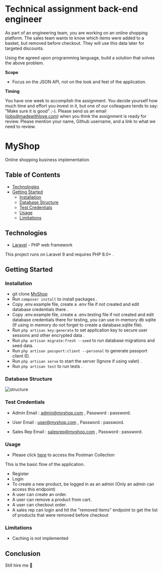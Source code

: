# Technical assignment back-end engineer

As part of an engineering team, you are working on an online shopping platform. The sales team wants to know which items were added to a basket, but removed before checkout. They will use this data later for targeted discounts.

Using the agreed upon programming language, build a solution that solves the above problem.

**Scope**

-   Focus on the JSON API, not on the look and feel of the application.

**Timing**

You have one week to accomplish the assignment. You decide yourself how much time and effort you invest in it, but one of our colleagues tends to say: "Make sure it is good" ;-). Please send us an email (jobs@madewithlove.com) when you think the assignment is ready for review. Please mention your name, Github username, and a link to what we need to review.

# MyShop

Online shopping business implementation

## Table of Contents

-   [Technologies](#technologies)
-   [Getting Started](#getting-started)
    -   [Installation](#installation)
    -   [Database Structure](#database-structure)
    -   [Test Credentials](#test-credentials)
    -   [Usage](#usage)
    -   [Limitations](#limitations)

## Technologies

-   [Laravel](https://laravel.com/) - PHP web framework

This project runs on Laravel 9 and requires PHP 8.0+ .

## Getting Started

### Installation

-   git clone
    [MyShop](https://github.com/mikkycody/myShopApi.git)
-   Run `composer install` to install packages .
-   Copy .env.example file, create a .env file if not created and edit database credentials there .
-   Copy .env.example file, create a .env.testing file if not created and edit database credentials there for testing, you can use in-memory db sqlite (If using in memory do not forget to create a database.sqlite file).
-   Run `php artisan key:generate` to set application key to secure user sessions and other encrypted data .
-   Run `php artisan migrate:fresh --seed` to run database migrations and seed data.
-   Run `php artisan passport:client --personal` to generate passport client ID.
-   Run `php artisan serve` to start the server (Ignore if using valet) .
-   Run `php artisan test` to run tests .

### Database Structure

![structure](https://res.cloudinary.com/dshz14tzy/image/upload/v1645836478/mikkycody/myshopdbdesign_kbjhak.png)

### Test Credentials

- Admin 
Email : admin@myshop.com , Password : password. 

- User 
Email : user@myshop.com , Password : password. 

- Sales Rep 
Email : salesrep@myshop.com , Password : password. 

### Usage
-   Please click [here](https://documenter.getpostman.com/view/13274153/UVkjwJ77) to access the Postman Collection

This is the basic flow of the application.

- Register
- Login
- To create a new product, be logged in as an admin (Only an admin can access this endpoint)
- A user can create an order.
- A user can remove a product from cart.
- A user can checkout order.
- A sales rep can login and hit the "removed items" endpoint to get the list of products that were removed before checkout 

### Limitations
- Caching is not implemented

## Conclusion

Still hire me 🙂
